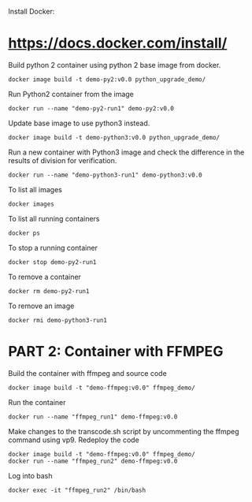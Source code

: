 Install Docker:

# https://docs.docker.com/install/

Build python 2 container using python 2 base image from docker.

```
docker image build -t demo-py2:v0.0 python_upgrade_demo/
```

Run Python2 container from the image

```
docker run --name "demo-py2-run1" demo-py2:v0.0
```

Update base image to use python3 instead.

```
docker image build -t demo-python3:v0.0 python_upgrade_demo/
```

Run a new container with Python3 image and check the difference in the results of division for verification.
```
docker run --name "demo-python3-run1" demo-python3:v0.0 
```

To list all images
```
docker images
```

To list all running containers
```
docker ps
```

To stop a running container

```
docker stop demo-py2-run1
```

To remove a container

```
docker rm demo-py2-run1
```

To remove an image

```
docker rmi demo-python3-run1
```

# PART 2: Container with FFMPEG 

Build the container with ffmpeg and source code
```
docker image build -t "demo-ffmpeg:v0.0" ffmpeg_demo/
```

Run the container 
```
docker run --name "ffmpeg_run1" demo-ffmpeg:v0.0
```

Make changes to the transcode.sh script by uncommenting the ffmpeg command using vp9. Redeploy the code

```
docker image build -t "demo-ffmpeg:v0.0" ffmpeg_demo/
docker run --name "ffmpeg_run2" demo-ffmpeg:v0.0
```

Log into bash
```
docker exec -it "ffmpeg_run2" /bin/bash

```
